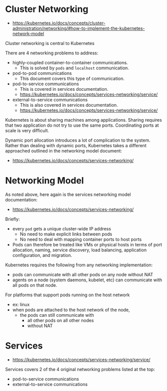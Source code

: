 # Cluster Networking

- https://kubernetes.io/docs/concepts/cluster-administration/networking/#how-to-implement-the-kubernetes-network-model

Cluster networking is central to Kubernetes

There are 4 networking problems to address:
- highly-coupled container-to-container communications.
    - This is solved by `pods` and `localhost` communication.
- pod-to-pod communications
    - This document covers this type of communication.
- pod-to-service communications
    - This is covered in services documentation.
    - https://kubernetes.io/docs/concepts/services-networking/service/
- external-to-service communications
    - This is also covered in services documentation.
    - https://kubernetes.io/docs/concepts/services-networking/service/

Kubernetes is about sharing machines among applications.
Sharing requires that two application do not try to use the same ports.
Coordinating ports at scale is very difficult.

Dynamic port allocation introduces a lot of complication to the system.
Rather than dealing with dynamic ports, Kubernetes takes a different 
approached outlined in the networking model document:
- https://kubernetes.io/docs/concepts/services-networking/


# Networking Model

As noted above, here again is the services networking model documentation:

- https://kubernetes.io/docs/concepts/services-networking/

Briefly:
- every `pod` gets a unique cluster-wide IP address
    - No need to make explicit links between pods
    - No need to deal with mapping container ports to host ports
- Pods can therefore be treated like VMs or physical hosts in 
  terms of port allocation, naming, service discovery, load balancing,
  application configuration, and migration.

Kubernetes requires the following from any networking implementation:
- pods can communicate with all other pods on any node without NAT
- agents on a node (system daemons, kubelet, etc) can communicate
  with all pods on that node.

For platforms that support pods running on the host network
- ex: linux
- when pods are attached to the host network of the node,
    - the pods can still communicate with
        - all other pods on all other nodes
        - without NAT 

# Services

- https://kubernetes.io/docs/concepts/services-networking/service/

Services covers 2 of the 4 original networking problems listed at the top:

- pod-to-service communications    
- external-to-service communications
    
